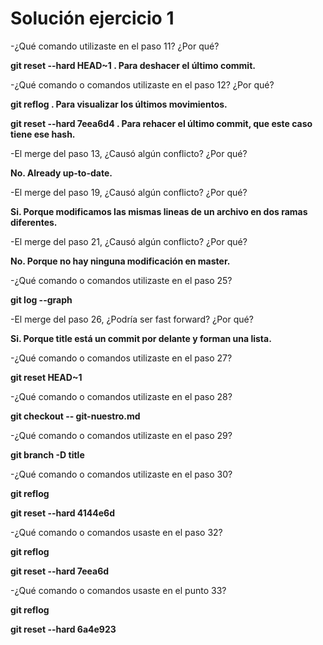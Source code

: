# Solución ejercicio 1


-¿Qué comando utilizaste en el paso 11? ¿Por qué? 

**git reset --hard HEAD~1 . Para deshacer el último commit.**

-¿Qué comando o comandos utilizaste en el paso 12? ¿Por qué? 

**git reflog . Para visualizar los últimos movimientos.**

**git reset --hard 7eea6d4 . Para rehacer el último commit, que este caso tiene ese hash.**

-El merge del paso 13, ¿Causó algún conflicto? ¿Por qué?

**No. Already up-to-date.**

-El merge del paso 19, ¿Causó algún conflicto? ¿Por qué? 

**Si. Porque modificamos las mismas lineas de un archivo en dos ramas diferentes.**

-El merge del paso 21, ¿Causó algún conflicto? ¿Por qué? 

**No. Porque no hay ninguna modificación en master.**

-¿Qué comando o comandos utilizaste en el paso 25? 

**git log --graph**

-El merge del paso 26, ¿Podría ser fast forward? ¿Por qué?

**Si. Porque title está un commit por delante y forman una lista.**

-¿Qué comando o comandos utilizaste en el paso 27?

**git reset HEAD~1**

-¿Qué comando o comandos utilizaste en el paso 28?

**git checkout -- git-nuestro.md**

-¿Qué comando o comandos utilizaste en el paso 29?

**git branch -D title**

-¿Qué comando o comandos utilizaste en el paso 30?

**git reflog**

**git reset --hard 4144e6d**

-¿Qué comando o comandos usaste en el paso 32?

**git reflog**

**git reset --hard 7eea6d**

-¿Qué comando o comandos usaste en el punto 33?

**git reflog**

**git reset --hard 6a4e923**

